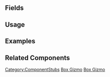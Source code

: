 <languages></languages> <translate>

## Fields

## Usage

## Examples

## Related Components

</translate>

[Category:ComponentStubs](Category:ComponentStubs "wikilink") [Box
Gizmo](Category:Components{{#translation:}} "wikilink") [Box
Gizmo](Category:Components:Uncategorized{{#translation:}} "wikilink")